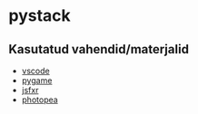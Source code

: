 # pystack

## Kasutatud vahendid/materjalid

-  [vscode](https://code.visualstudio.com/)
-  [pygame](https://www.pygame.org/news)
-  [jsfxr](https://sfxr.me/)
-  [photopea](https://www.photopea.com/)
